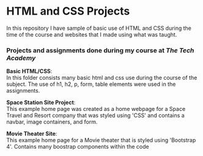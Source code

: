# HTML and CSS Projects
In this repository I have sample of basic use of HTML and CSS during the time of the course and websites that I made using what was taught.

<h3>Projects and assignments done during my course at <i>The Tech Academy</i></h3>

<b>Basic HTML/CSS</b>:<br>
In this folder consists many basic html and css use during the course of the subject. The use of h1, h2, p, form, table elements were used in the assignments.

<b>Space Station Site Project</b>:<br>
This example home page was created as a home webpage for a Space Travel and Resort company that was styled using 'CSS' and contains a navbar, image containers, and form.

<b>Movie Theater Site</b>:<br>
This example home page for a Movie theater that is styled using 'Bootstrap 4'. Contains many boostrap components within the code


